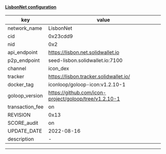 #### [LisbonNet configuration](https://networkinfo.solidwallet.io/node_info/LisbonNet/default_configure.yml)
|key|value|
|---|---|
|network_name|LisbonNet|
|cid|0x23cdd9|
|nid|0x2|
|api_endpoint|https://lisbon.net.solidwallet.io|
|p2p_endpoint|seed-lisbon.solidwallet.io:7100|
|channel|icon_dex|
|tracker|https://lisbon.tracker.solidwallet.io/|
|docker_tag|iconloop/goloop-icon:v1.2.10-1|
|goloop_version|https://github.com/icon-project/goloop/tree/v1.2.10-1|
|transaction_fee|on|
|REVISION|0x13|
|SCORE_audit|on|
|UPDATE_DATE|2022-08-16|
|description|-|
---
